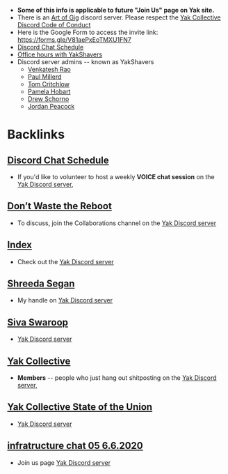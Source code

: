 - __Some of this info is applicable to future "Join Us" page on Yak site.__
- There is an [Art of Gig](<Art of Gig.md>) discord server. Please respect the [Yak Collective Discord Code of Conduct](<Yak Collective Discord Code of Conduct.md>)
- Here is the Google Form to access the invite link: https://forms.gle/V81aePxEoTMXU1FN7
- [Discord Chat Schedule](<Discord Chat Schedule.md>)
- [Office hours with YakShavers](<Office hours with YakShavers.md>)
- Discord server admins -- known as YakShavers
    - [Venkatesh Rao](<Venkatesh Rao.md>)
    - [Paul Millerd](<Paul Millerd.md>)
    - [Tom Critchlow](<Tom Critchlow.md>)
    - [Pamela Hobart](<Pamela Hobart.md>)
    - [Drew Schorno](<Drew Schorno.md>)
    - [Jordan Peacock](<Jordan Peacock.md>)

# Backlinks
## [Discord Chat Schedule](<Discord Chat Schedule.md>)
- If you'd like to volunteer to host a weekly **VOICE chat session** on the [Yak Discord server](<Yak Discord server.md>),

## [Don’t Waste the Reboot](<Don’t Waste the Reboot.md>)
- To discuss, join the Collaborations channel on the [Yak Discord server](<Yak Discord server.md>)

## [Index](<Index.md>)
- Check out the [Yak Discord server](<Yak Discord server.md>)

## [Shreeda Segan](<Shreeda Segan.md>)
- My handle on [Yak Discord server](<Yak Discord server.md>)

## [Siva Swaroop](<Siva Swaroop.md>)
- [Yak Discord server](<Yak Discord server.md>)

## [Yak Collective](<Yak Collective.md>)
- **Members** -- people who just hang out shitposting on the [Yak Discord server](<Yak Discord server.md>),

## [Yak Collective State of the Union](<Yak Collective State of the Union.md>)
- [Yak Discord server](<Yak Discord server.md>)

## [infratructure chat 05 6.6.2020](<infratructure chat 05 6.6.2020.md>)
- Join us page [Yak Discord server](<Yak Discord server.md>)

